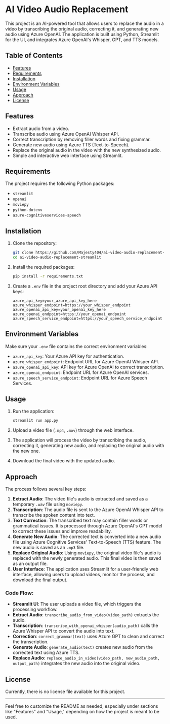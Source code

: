# AI Video Audio Replacement

This project is an AI-powered tool that allows users to replace the audio in a video by transcribing the original audio, correcting it, and generating new audio using Azure OpenAI. The application is built using Python, Streamlit for the UI, and integrates Azure OpenAI's Whisper, GPT, and TTS models.

## Table of Contents
- [Features](#features)
- [Requirements](#requirements)
- [Installation](#installation)
- [Environment Variables](#environment-variables)
- [Usage](#usage)
- [Approach](#approach)
- [License](#license)

## Features
- Extract audio from a video.
- Transcribe audio using Azure OpenAI Whisper API.
- Correct transcription by removing filler words and fixing grammar.
- Generate new audio using Azure TTS (Text-to-Speech).
- Replace the original audio in the video with the new synthesized audio.
- Simple and interactive web interface using Streamlit.

## Requirements
The project requires the following Python packages:
- `streamlit`
- `openai`
- `moviepy`
- `python-dotenv`
- `azure-cognitiveservices-speech`

## Installation
1. Clone the repository:
    ```bash
    git clone https://github.com/Majesty404/ai-video-audio-replacement-streamlit.git
    cd ai-video-audio-replacement-streamlit
    ```

2. Install the required packages:
    ```bash
    pip install -r requirements.txt
    ```

3. Create a `.env` file in the project root directory and add your Azure API keys:
    ```plaintext
    azure_api_key=your_azure_api_key_here
    azure_whisper_endpoint=https://your_whisper_endpoint
    azure_openai_api_key=your_openai_key_here
    azure_openai_endpoint=https://your_openai_endpoint
    azure_speech_service_endpoint=https://your_speech_service_endpoint
    ```

## Environment Variables
Make sure your `.env` file contains the correct environment variables:
- `azure_api_key`: Your Azure API key for authentication.
- `azure_whisper_endpoint`: Endpoint URL for Azure OpenAI Whisper API.
- `azure_openai_api_key`: API key for Azure OpenAI to correct transcription.
- `azure_openai_endpoint`: Endpoint URL for Azure OpenAI services.
- `azure_speech_service_endpoint`: Endpoint URL for Azure Speech Services.

## Usage
1. Run the application:
    ```bash
    streamlit run app.py
    ```

2. Upload a video file (`.mp4`, `.mov`) through the web interface.
3. The application will process the video by transcribing the audio, correcting it, generating new audio, and replacing the original audio with the new one.
4. Download the final video with the updated audio.

## Approach

The process follows several key steps:

1. **Extract Audio**: The video file's audio is extracted and saved as a temporary `.wav` file using `moviepy`.
2. **Transcription**: The audio file is sent to the Azure OpenAI Whisper API to transcribe the spoken content into text.
3. **Text Correction**: The transcribed text may contain filler words or grammatical issues. It is processed through Azure OpenAI's GPT model to correct these issues and improve readability.
4. **Generate New Audio**: The corrected text is converted into a new audio file using Azure Cognitive Services' Text-to-Speech (TTS) feature. The new audio is saved as an `.mp3` file.
5. **Replace Original Audio**: Using `moviepy`, the original video file's audio is replaced with the newly generated audio. This final video is then saved as an output file.
6. **User Interface**: The application uses Streamlit for a user-friendly web interface, allowing users to upload videos, monitor the process, and download the final output.

### Code Flow:
- **Streamlit UI**: The user uploads a video file, which triggers the processing workflow.
- **Extract Audio**: `transcribe_audio_from_video(video_path)` extracts the audio.
- **Transcription**: `transcribe_with_openai_whisper(audio_path)` calls the Azure Whisper API to convert the audio into text.
- **Correction**: `correct_grammar(text)` uses Azure GPT to clean and correct the transcription.
- **Generate Audio**: `generate_audio(text)` creates new audio from the corrected text using Azure TTS.
- **Replace Audio**: `replace_audio_in_video(video_path, new_audio_path, output_path)` integrates the new audio into the original video.

## License
Currently, there is no license file available for this project.

---

Feel free to customize the README as needed, especially under sections like "Features" and "Usage," depending on how the project is meant to be used.
